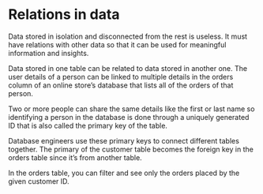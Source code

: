 # Relations in data
Data stored in isolation and disconnected from the rest is useless. It must have relations with other data so that it can be used for meaningful information and insights.

Data stored in one table can be related to data stored in another one.  The user details of a person can be linked to multiple details in the orders column of an online store’s database that lists all of the orders of that person.

Two or more people can share the same details like the first or last name so identifying a person in the database is done through a uniquely generated ID that is also called the primary key of the table.

Database engineers use these primary keys to connect different tables together. The primary of the customer table becomes the foreign key in the orders table since it’s from another table.

In the orders table, you can filter and see only the orders placed by the given customer ID. 
